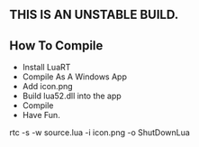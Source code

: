## THIS IS AN UNSTABLE BUILD.

## How To Compile
- Install LuaRT
- Compile As A Windows App
- Add icon.png
- Build lua52.dll into the app
- Compile
- Have Fun.

rtc -s -w source.lua -i icon.png -o ShutDownLua
